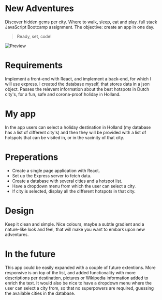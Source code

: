 # New Adventures
Discover hidden gems per city. Where to walk, sleep, eat and play.
</salt> full stack JavaScript Bootcamp assignment. 
The objective: create an app in one day.  
> Ready, set, code!

![Preview](./preview.gif)

# Requirements

Implement a front-end with React, and implement a back-end, for which I will use express. I created the database myself, that stores data in a json object. 
Passes the relevent information about the best hotspots in Dutch city's, for a fun, safe and corona-proof holiday in Holland. 

# My app
In the app users can select a holiday destination in Holland (my database has a list of different city's) and then they will be provided with a list of hotspots that can be visited in, or in the vacinity of that city. 

# Preperations

- Create a single page application with React. 
- Set up the Express server to fetch data.
- Create a database with several cities and a hotspot list.
- Have a dropdown menu from which the user can select a city.
- If city is selected, display all the different hotspots in that city.

# Design
Keep it clean and simple. Nice colours, maybe a subtle gradient and a nature-like look and feel, that will make you want to embark upon new adventures. 

# In the future
This app could be easily expanded with a couple of future extentions. 
More responsive is on top of the list, and added functionality with more descriptions per destination, pictures or Wikipedia information added to enrich the text. It would also be nice to have a dropdown menu where the user can select a city from, so that no superpowers are required, guessing the available cities in the database. 
